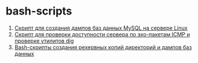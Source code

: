 # bash-scripts
1. [Скрипт для создания дампов баз данных MySQL на сервере Linux](dump-all-databases-mysql)
2. [Скрипт для проверки доступности сервера по эхо-пакетам ICMP и проверке утилитов dig](check_list_servers_is_available)
3. [Bash-скрипты создания рехервных копий директорий и дампов баз данных](mkbackups)
